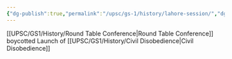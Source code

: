 ```yaml
---
{"dg-publish":true,"permalink":"/upsc/gs-1/history/lahore-session/","dgHomeLink":true,"dgPassFrontmatter":false}
---
```




[[UPSC/GS1/History/Round Table Conference|Round Table Conference]] boycotted 
Launch of [[UPSC/GS1/History/Civil Disobedience|Civil Disobedience]]

